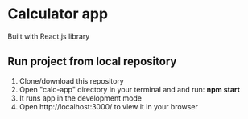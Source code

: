# Calculator app
Built with React.js library
## Run project from local repository
1. Clone/download this repository
2. Open "calc-app" directory in your terminal and and run: <b> npm start </b>
3. It runs app in the development mode
4. Open http://localhost:3000/ to view it in your browser
